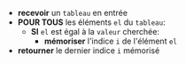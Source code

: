 * **recevoir** un `tableau` en entrée
* **POUR TOUS** les éléments `el` du `tableau`:
    * **SI** `el` est égal à la `valeur` cherchée:
        * **mémoriser** l'indice `i` de l'élément `el`
* **retourner** le dernier indice `i` mémorisé
